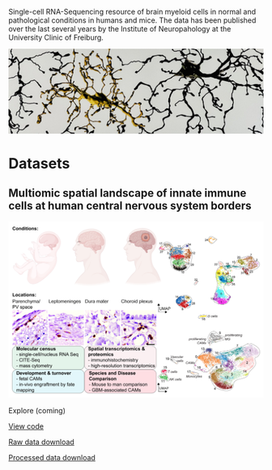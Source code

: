 Single-cell RNA-Sequencing resource of brain myeloid cells in normal and pathological conditions in humans and mice. The data has been published over the last several years by the Institute of Neuropahology at the University Clinic of Freiburg.

![](/assets/img/microglia.JPG)

# Datasets
## Multiomic spatial landscape of innate immune cells at human central nervous system borders
![](/assets/img/image-for-brain-immunity-website.png)

Explore (coming)

[View code](https://github.com/rsankowski/sankowski_et_al_human_CAMs_code)

[Raw data download](https://ega-archive.org/studies/EGAS50000000030)

[Processed data download](https://www.ncbi.nlm.nih.gov/geo/query/acc.cgi?acc=GSE245311)

